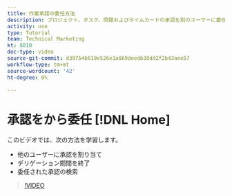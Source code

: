 ```yaml
---
title: 作業承認の委任方法
description: プロジェクト、タスク、問題およびタイムカードの承認を別のユーザーに委任する方法について説明します。
activity: use
type: Tutorial
team: Technical Marketing
kt: 8810
doc-type: video
source-git-commit: d39754b619e526e1a869deedb38dd2f2b43aee57
workflow-type: tm+mt
source-wordcount: '42'
ht-degree: 0%

---
```


# 承認をから委任 [!DNL Home]

このビデオでは、次の方法を学習します。

* 他のユーザーに承認を割り当て
* デリゲーション期間を終了
* 委任された承認の検索

>[!VIDEO](https://video.tv.adobe.com/v/336094/?quality=12)

<!---
learn more URLS
Delegate approval request
--->
